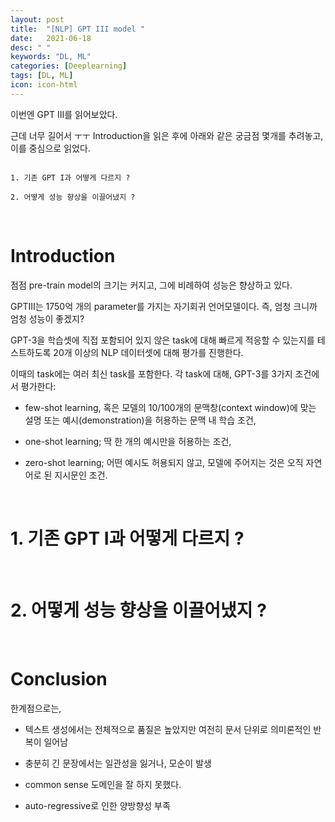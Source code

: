 ```yaml
---
layout: post
title:  "[NLP] GPT III model "
date:   2021-06-18
desc: " "
keywords: "DL, ML"
categories: [Deeplearning]
tags: [DL, ML]
icon: icon-html
---
```



이번엔 GPT III를 읽어보았다.

근데 너무 길어서 ㅜㅜ Introduction을 읽은 후에 아래와 같은 궁금점 몇개를 추려놓고, 이를 중심으로 읽었다.

```

1. 기존 GPT I과 어떻게 다르지 ?

2. 어떻게 성능 향상을 이끌어냈지 ?

```

<br>

# Introduction

점점 pre-train model의 크기는 커지고, 그에 비례하여 성능은 향상하고 있다.

GPTIII는 1750억 개의 parameter를 가지는 자기회귀 언어모델이다. 즉, 엄청 크니까 엄청 성능이 좋겠지?

GPT-3을 학습셋에 직접 포함되어 있지 않은 task에 대해 빠르게 적응할 수 있는지를 테스트하도록 20개 이상의 NLP 데이터셋에 대해 평가를 진행한다.

이때의 task에는 여러 최신 task를 포함한다. 각 task에 대해, GPT-3를 3가지 조건에서 평가한다:

- few-shot learning, 혹은 모델의 10/100개의 문맥창(context window)에 맞는 설명 또는 예시(demonstration)을 허용하는 문맥 내 학습 조건,

- one-shot learning; 딱 한 개의 예시만을 허용하는 조건,

- zero-shot learning; 어떤 예시도 허용되지 않고, 모델에 주어지는 것은 오직 자연어로 된 지시문인 조건.

<br>

# 1. 기존 GPT I과 어떻게 다르지 ?

<br>

# 2. 어떻게 성능 향상을 이끌어냈지 ?

<br>

# Conclusion

한계점으로는,

- 텍스트 생성에서는 전체적으로 품질은 높았지만 여전히 ​​문서 단위로 의미론적인 반복이 일어남

- 충분히 긴 문장에서는 일관성을 잃거나, 모순이 발생

- common sense  도메인을 잘 하지 못했다.

-  auto-regressive로 인한 양방향성 부족

<br>
